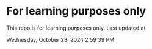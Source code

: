 # For learning purposes only
This repo is for learning purposes only.
Last updated at

Wednesday, October 23, 2024 2:59:39 PM

